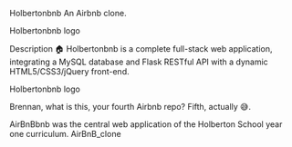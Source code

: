 Holbertonbnb
An Airbnb clone.

Holbertonbnb logo

Description 🏠
Holbertonbnb is a complete full-stack web application, integrating a MySQL database and Flask RESTful API with a dynamic HTML5/CSS3/jQuery front-end.

Holbertonbnb logo

Brennan, what is this, your fourth Airbnb repo?
Fifth, actually 😅.
 
AirBnBbnb was the central web application of the Holberton School year one curriculum. 
AirBnB_clone
